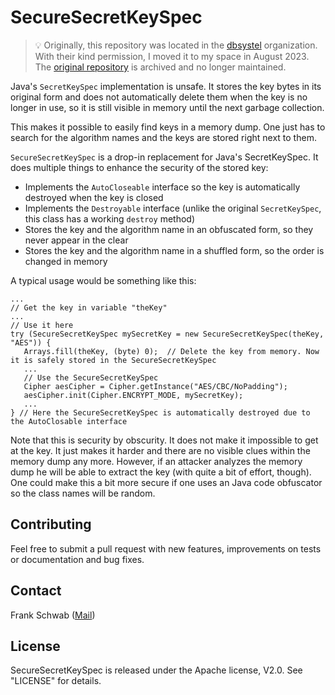 # SecureSecretKeySpec

> 💡 Originally, this repository was located in the [dbsystel](https://github.com/dbsystel) organization. With their kind permission, I moved it to my space in August 2023. The [original repository](https://github.com/dbsystel/SecureSecretKeySpec) is archived and no longer maintained.

Java's `SecretKeySpec` implementation is unsafe.
It stores the key bytes in its original form and does not automatically delete them when the key is no longer in use, so it is still visible in memory until the next garbage collection.

This makes it possible to easily find keys in a memory dump.
One just has to search for the algorithm names and the keys are stored right next to them.

`SecureSecretKeySpec` is a drop-in replacement for Java's SecretKeySpec.
It does multiple things to enhance the security of the stored key:

* Implements the `AutoCloseable` interface so the key is automatically destroyed when the key is closed
* Implements the `Destroyable` interface (unlike the original `SecretKeySpec`, this class has a working `destroy` method)
* Stores the key and the algorithm name in an obfuscated form, so they never appear in the clear
* Stores the key and the algorithm name in a shuffled form, so the order is changed in memory

A typical usage would be something like this:

    ...
    // Get the key in variable "theKey"
    ...
    // Use it here
    try (SecureSecretKeySpec mySecretKey = new SecureSecretKeySpec(theKey, "AES")) {         
       Arrays.fill(theKey, (byte) 0);  // Delete the key from memory. Now it is safely stored in the SecureSecretKeySpec
       ...
       // Use the SecureSecretKeySpec
       Cipher aesCipher = Cipher.getInstance("AES/CBC/NoPadding");
       aesCipher.init(Cipher.ENCRYPT_MODE, mySecretKey);
       ...
    } // Here the SecureSecretKeySpec is automatically destroyed due to the AutoClosable interface

Note that this is security by obscurity.
It does not make it impossible to get at the key.
It just makes it harder and there are no visible clues within the memory dump any more.
However, if an attacker analyzes the memory dump he will be able to extract the key (with quite a bit of effort, though).
One could make this a bit more secure if one uses an Java code obfuscator so the class names will be random.

## Contributing

Feel free to submit a pull request with new features, improvements on tests or documentation and bug fixes.

## Contact

Frank Schwab ([Mail](mailto:xformer.github@proton.me "Mail"))

## License

SecureSecretKeySpec is released under the Apache license, V2.0.
See "LICENSE" for details.
